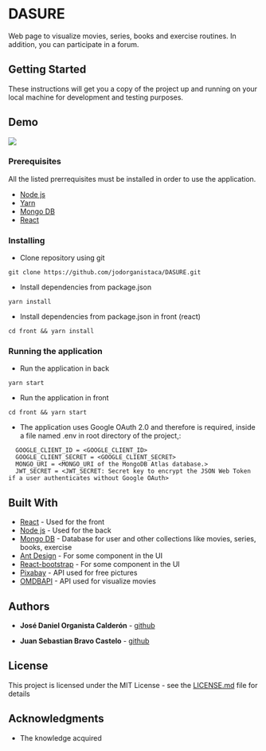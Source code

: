 # DASURE

Web page to visualize movies, series, books and exercise routines. In addition, you can participate in a forum.

## Getting Started

These instructions will get you a copy of the project up and running on your local machine for development and testing purposes. 

## Demo
![](https://i.imgur.com/O2i23my.png)

### Prerequisites

All the listed prerrequisites must be installed in order to use the application.

* [Node js](https://nodejs.org/en/)
* [Yarn](https://yarnpkg.com/)
* [Mongo DB](https://www.mongodb.com/download-center)
* [React](https://es.reactjs.org/)


### Installing

* Clone repository using git

```
git clone https://github.com/jodorganistaca/DASURE.git
```

* Install dependencies from package.json
```
yarn install
```

* Install dependencies from package.json in front (react)
```
cd front && yarn install
```

### Running the application
* Run the application in back
```
yarn start
```
* Run the application in front

```
cd front && yarn start
```

* The application uses Google OAuth 2.0 and therefore is required, inside a file named .env in root directory of the project,:

```
  GOOGLE_CLIENT_ID = <GOOGLE_CLIENT_ID>
  GOOGLE_CLIENT_SECRET = <GOOGLE_CLIENT_SECRET>
  MONGO_URI = <MONGO_URI of the MongoDB Atlas database.>
  JWT_SECRET = <JWT_SECRET: Secret key to encrypt the JSON Web Token if a user authenticates without Google OAuth>
```

## Built With

* [React](https://es.reactjs.org/) - Used for the front
* [Node js](https://nodejs.org/en/) - Used for the back
* [Mongo DB](https://www.mongodb.com/download-center) - Database for user and other collections like movies, series, books, exercise
* [Ant Design](https://ant.design/) - For some component in the UI
* [React-bootstrap](https://react-bootstrap.github.io/) - For some component in the UI
* [Pixabay](https://pixabay.com/es/) - API used for free pictures
* [OMDBAPI](http://www.omdbapi.com/) - API used for visualize movies



## Authors

* **José Daniel Organista Calderón** - [github](https://github.com/jodorganistaca)

* **Juan Sebastian Bravo Castelo** - [github](https://github.com/jsbravo-sw)


## License

This project is licensed under the MIT License - see the [LICENSE.md](LICENSE.md) file for details

## Acknowledgments

* The knowledge acquired 
